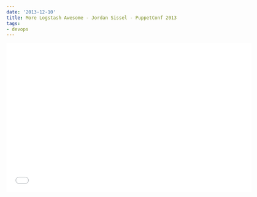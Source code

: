 ```yaml
---
date: '2013-12-10'
title: More Logstash Awesome - Jordan Sissel - PuppetConf 2013
tags:
- devops
---
```



<iframe width="640" height="390" src="//www.youtube.com/embed/fwMnb4-t8vo" frameborder="0" allowfullscreen></iframe>
